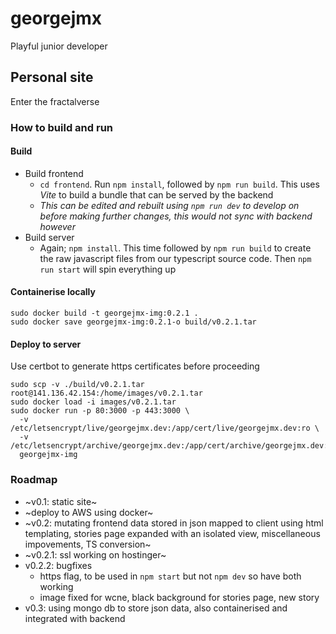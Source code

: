 # georgejmx

Playful junior developer

## Personal site

Enter the fractalverse

### How to build and run

#### Build

- Build frontend
  - `cd frontend`. Run `npm install`, followed by `npm run build`. This uses
    _Vite_ to build a bundle that can be served by the backend
  - _This can be edited and rebuilt using `npm run dev` to develop on before
    making further changes, this would not sync with backend however_
- Build server
  - Again; `npm install`. This time followed by `npm run build` to create the
    raw javascript files from our typescript source code. Then `npm run start`
    will spin everything up

#### Containerise locally

```
sudo docker build -t georgejmx-img:0.2.1 .
sudo docker save georgejmx-img:0.2.1-o build/v0.2.1.tar
```

#### Deploy to server

Use certbot to generate https certificates before proceeding

```
sudo scp -v ./build/v0.2.1.tar root@141.136.42.154:/home/images/v0.2.1.tar
sudo docker load -i images/v0.2.1.tar
sudo docker run -p 80:3000 -p 443:3000 \
  -v /etc/letsencrypt/live/georgejmx.dev:/app/cert/live/georgejmx.dev:ro \
  -v /etc/letsencrypt/archive/georgejmx.dev:/app/cert/archive/georgejmx.dev:ro
  georgejmx-img
```

### Roadmap

- ~v0.1: static site~
- ~deploy to AWS using docker~
- ~v0.2: mutating frontend data stored in json mapped to client using html
  templating, stories page expanded with an isolated view, miscellaneous
  impovements, TS conversion~
- ~v0.2.1: ssl working on hostinger~
- v0.2.2: bugfixes
  - https flag, to be used in `npm start` but not `npm dev` so have both working
  - image fixed for wcne, black background for stories page, new story
- v0.3: using mongo db to store json data, also containerised and integrated
  with backend

